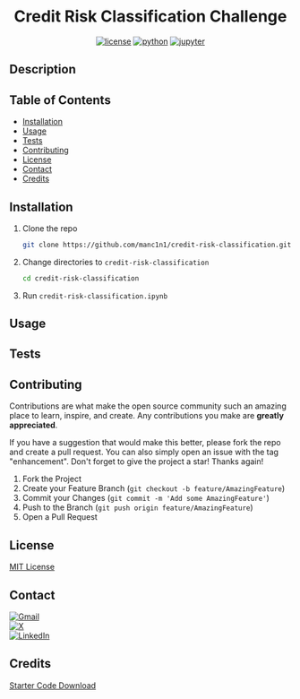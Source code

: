 <div align="center">

# Credit Risk Classification Challenge

[![license][license]][license-url]
[![python][python]][python-url]
[![jupyter][jupyter]][jupyter-url]

</div>

## Description

## Table of Contents

-   [Installation](#installation)
-   [Usage](#usage)
-   [Tests](#tests)
-   [Contributing](#contributing)
-   [License](#license)
-   [Contact](#contact)
-   [Credits](#credits)

## Installation

1.  Clone the repo

    ```sh
    git clone https://github.com/manc1n1/credit-risk-classification.git
    ```

2.  Change directories to `credit-risk-classification`

    ```sh
    cd credit-risk-classification
    ```

3.  Run `credit-risk-classification.ipynb`

## Usage

## Tests

## Contributing

Contributions are what make the open source community such an amazing place to learn, inspire, and create. Any contributions you make are **greatly appreciated**.

If you have a suggestion that would make this better, please fork the repo and create a pull request. You can also simply open an issue with the tag "enhancement".
Don't forget to give the project a star! Thanks again!

1. Fork the Project
2. Create your Feature Branch (`git checkout -b feature/AmazingFeature`)
3. Commit your Changes (`git commit -m 'Add some AmazingFeature'`)
4. Push to the Branch (`git push origin feature/AmazingFeature`)
5. Open a Pull Request

## License

[MIT License](https://opensource.org/licenses/MIT)

## Contact

[![Gmail][gmail-shield]][gmail-url]</br>
[![X][x-shield]][x-url]</br>
[![LinkedIn][linkedin-shield]][linkedin-url]</br>

## Credits

[Starter Code Download](https://static.bc-edx.com/data/dl-1-2/m20/lms/starter/Starter_Code.zip)

[license]: https://img.shields.io/github/license/manc1n1/credit-risk-classification.svg?style=for-the-badge
[license-url]: https://github.com/manc1n1/credit-risk-classification/blob/master/LICENSE
[python]: https://img.shields.io/badge/python-3776AB?style=for-the-badge&logo=python&logoColor=ffdd54
[python-url]: https://www.python.org/
[jupyter]: https://img.shields.io/badge/jupyter-F37626?style=for-the-badge&logo=jupyter&logoColor=white
[jupyter-url]: https://jupyter.org/
[gmail-shield]: https://img.shields.io/badge/Gmail-D14836?style=for-the-badge&logo=gmail&logoColor=white
[gmail-url]: mailto:mancinij1111@gmail.com
[linkedin-shield]: https://img.shields.io/badge/linkedin-%230077B5.svg?style=for-the-badge&logo=linkedin&logoColor=white
[linkedin-url]: https://linkedin.com/in/manc1n1
[x-shield]: https://img.shields.io/badge/X-%23000000.svg?style=for-the-badge&logo=X&logoColor=white
[x-url]: https://twitter.com/0xSuspext
